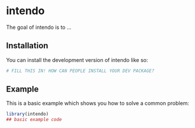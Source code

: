 
# intendo

<!-- badges: start -->
<!-- badges: end -->

The goal of intendo is to ...

## Installation

You can install the development version of intendo like so:

``` r
# FILL THIS IN! HOW CAN PEOPLE INSTALL YOUR DEV PACKAGE?
```

## Example

This is a basic example which shows you how to solve a common problem:

``` r
library(intendo)
## basic example code
```

